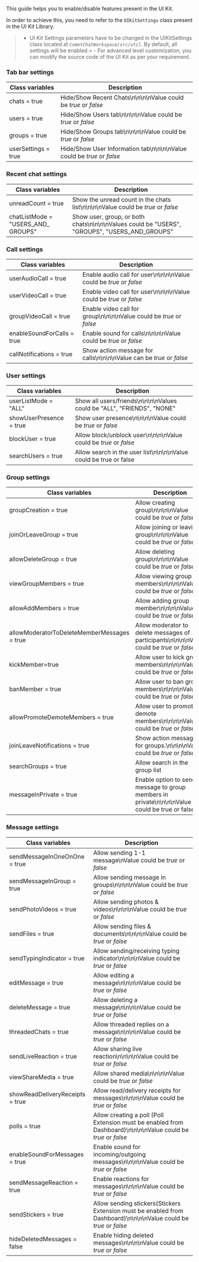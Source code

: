 
This guide helps you to enable/disable features present in the UI Kit.

In order to achieve this, you need to refer to the `UIKitSettings` class present in the UI Kit Library.


> - UI Kit Settings parameters have to be changed in the UIKitSettings class located at _`CometChatWorkspace/src/util`_. By default, all settings will be enabled.> - For advanced level customization, you can modify the source code of the UI Kit as per your requirement.


### Tab bar settings


| Class variables | Description | 
| ---- | ---- | 
| chats = true | Hide/Show Recent Chats\n\n\n\nValue could be _true_ or _false_ | 
| users = true | Hide/Show Users tab\n\n\n\nValue could be _true_ or _false_ | 
| groups = true | Hide/Show Groups tab\n\n\n\nValue could be _true_ or _false_ | 
| userSettings = true | Hide/Show User Information tab\n\n\n\nValue could be _true_ or _false_ | 


### Recent chat settings


| Class variables | Description | 
| ---- | ---- | 
| unreadCount = true | Show the unread count in the chats list\n\n\n\nValue could be _true_ or _false_ | 
| chatListMode = "USERS_AND_ GROUPS" | Show user, group, or both chats\n\n\n\nValues could be "USERS", "GROUPS", "USERS_AND_GROUPS" | 


### Call settings


| Class variables | Description | 
| ---- | ---- | 
| userAudioCall = true | Enable audio call for user\n\n\n\nValue could be _true_ or _false_ | 
| userVideoCall = true | Enable video call for user\n\n\n\nValue could be _true_ or _false_ | 
| groupVideoCall = true | Enable video call for group\n\n\n\nValue could be _true_ or _false_ | 
| enableSoundForCalls = true | Enable sound for calls\n\n\n\nValue could be _true_ or _false_ | 
| callNotifications = true | Show action message for calls\n\n\n\nValue can be _true_ or _false_ | 


### User settings


| Class variables | Description | 
| ---- | ---- | 
| userListMode = "ALL" | Show all users/friends\n\n\n\nValues could be "ALL", "FRIENDS", "NONE" | 
| showUserPresence = true | Show user presence\n\n\n\nValue could be _true_ or _false_ | 
| blockUser = true | Allow block/unblock user\n\n\n\nValue could be _true_ or _false_ | 
| searchUsers = true | Allow search in the user list\n\n\n\nValue could be true or false | 


### Group settings


| Class variables | Description | 
| ---- | ---- | 
| groupCreation = true | Allow creating group\n\n\n\nValue could be _true_ or _false_ | 
| joinOrLeaveGroup = true | Allow joining or leaving a group\n\n\n\nValue could be _true_ or _false_ | 
| allowDeleteGroup = true | Allow deleting group\n\n\n\nValue could be _true_ or _false_ | 
| viewGroupMembers = true | Allow viewing group members\n\n\n\nValue could be _true_ or _false_ | 
| allowAddMembers = true | Allow adding group member\n\n\n\nValue could be _true_ or _false_ | 
| allowModeratorToDeleteMemberMessages = true | Allow moderator to delete messages of participants\n\n\n\nValue could be _true_ or _false_ | 
| kickMember=true | Allow user to kick group members\n\n\n\nValue could be _true_ or _false_ | 
| banMember = true | Allow user to ban group members\n\n\n\nValue could be _true_ or _false_ | 
| allowPromoteDemoteMembers = true | Allow user to promote or demote members\n\n\n\nValue could be _true_ or _false_ | 
| joinLeaveNotifications = true | Show action messages for groups.\n\n\n\nValue could be _true_ or _false_ | 
| searchGroups = true | Allow search in the group list | 
| messageInPrivate = true | Enable option to send message to group members in private\n\n\n\nValue could be true or false | 


### Message settings


| Class variables | Description | 
| ---- | ---- | 
| sendMessageInOneOnOne = true | Allow sending 1-1 message\nValue could be _true_ or _false_ | 
| sendMessageInGroup = true | Allow sending message in groups\n\n\n\nValue could be _true_ or _false_ | 
| sendPhotoVideos = true | Allow sending photos & videos\n\n\n\nValue could be _true_ or _false_ | 
| sendFiles = true | Allow sending files & documents\n\n\n\nValue could be _true_ or _false_ | 
| sendTypingIndicator = true | Allow sending/receiving typing indicator\n\n\n\nValue could be _true_ or _false_ | 
| editMessage = true | Allow editing a message\n\n\n\nValue could be _true_ or _false_ | 
| deleteMessage = true | Allow deleting a message\n\n\n\nValue could be _true_ or _false_ | 
| threadedChats = true | Allow threaded replies on a message\n\n\n\nValue could be _true_ or _false_ | 
| sendLiveReaction = true | Allow sharing live reaction\n\n\n\nValue could be _true_ or _false_ | 
| viewShareMedia = true | Allow shared media\n\n\n\nValue could be _true_ or _false_ | 
| showReadDeliveryReceipts = true | Allow read/delivery receipts for messages\n\n\n\nValue could be _true_ or _false_ | 
| polls = true | Allow creating a poll (Poll Extension must be enabled from Dashboard)\n\n\n\nValue could be _true_ or _false_ | 
| enableSoundForMessages = true | Enable sound for incoming/outgoing messages\n\n\n\nValue could be _true_ or _false_ | 
| sendMessageReaction = true | Enable reactions for messages\n\n\n\nValue could be _true_ or _false_ | 
| sendStickers = true | Allow sending stickers(Stickers Extension must be enabled from Dashboard)\n\n\n\nValue could be _true_ or _false_ | 
| hideDeletedMessages = false | Enable hiding deleted messages\n\n\n\nValue could be _true_ or _false_ | 


